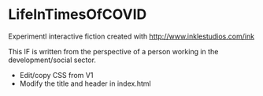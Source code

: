 # LifeInTimesOfCOVID

Experimentl interactive fiction created with http://www.inklestudios.com/ink

This IF is written from the perspective of a person working in the development/social sector.

* Edit/copy CSS from V1
* Modify the title and header in index.html
